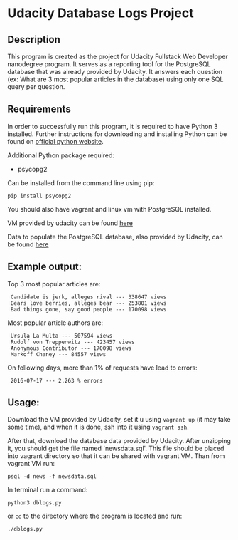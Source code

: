 # Udacity Database Logs Project

## Description

This program is created as the project for Udacity Fullstack Web Developer nanodegree program.
It serves as a reporting tool for the PostgreSQL database that was already
provided by Udacity. It answers each question (ex: What are 3 most popular
articles in the database) using only one SQL query per question.

## Requirements

In order to successfully run this program, it is required to have Python 3 installed. Further instructions for downloading and installing Python can be found on  [official python website](https://www.python.org/).

Additional Python package required:
- psycopg2

Can be installed from the command line using pip:

`pip install psycopg2`

You should also have vagrant and linux vm with PostgreSQL installed.

VM provided by udacity can be found [here](https://d17h27t6h515a5.cloudfront.net/topher/2017/June/5948287e_fsnd-virtual-machine/fsnd-virtual-machine.zip)

Data to populate the PostgreSQL database, also provided by Udacity, can be found [here](https://d17h27t6h515a5.cloudfront.net/topher/2016/August/57b5f748_newsdata/newsdata.zip)

## Example output:

Top 3 most popular articles are:

	 Candidate is jerk, alleges rival --- 338647 views
	 Bears love berries, alleges bear --- 253801 views
	 Bad things gone, say good people --- 170098 views

Most popular article authors are:

	 Ursula La Multa --- 507594 views
	 Rudolf von Treppenwitz --- 423457 views
	 Anonymous Contributor --- 170098 views
	 Markoff Chaney --- 84557 views

On following days, more than 1% of requests have lead to errors: 

	 2016-07-17 --- 2.263 % errors

## Usage:

Download the VM provided by Udacity, set it u using `vagrant up` (it may take some time), and when it is done, ssh into it using `vagrant ssh`.

After that, download the database data provided by Udacity. After unzipping it, you should get the file named 'newsdata.sql'.  This file should be placed into vagrant directory so that it can be shared with vagrant VM. Than from vagrant VM run:

`psql -d news -f newsdata.sql`

In terminal run a command:

`python3 dblogs.py`

or `cd` to the directory where the program is located and run:

`./dblogs.py`
